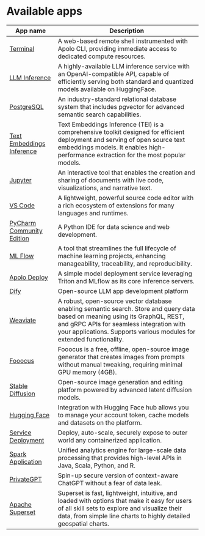 # Available apps

| App name                                                                                  | Description                                                                                                                                                                                                                                        |
| ----------------------------------------------------------------------------------------- | -------------------------------------------------------------------------------------------------------------------------------------------------------------------------------------------------------------------------------------------------- |
| [Terminal](terminal.md)                                                                   | A web-based remote shell instrumented with Apolo CLI, providing immediate access to dedicated compute resources.                                                                                                                                   |
| [LLM Inference](llm-inference/)                                                           | A highly-available LLM inference service with an OpenAI-compatible API, capable of efficiently serving both standard and quantized models available on HuggingFace.                                                                                |
| [PostgreSQL](postgre-sql.md)                                                              | An industry-standard relational database system that includes pgvector for advanced semantic search capabilities.                                                                                                                                  |
| [Text Embeddings Inference](text-embeddings-inference.md)                                 | Text Embeddings Inference (TEI) is a comprehensive toolkit designed for efficient deployment and serving of open source text embeddings models. It enables high-performance extraction for the most popular models.                                |
| [Jupyter](../../available-apps/jupyter-notebook.md)                                       | An interactive tool that enables the creation and sharing of documents with live code, visualizations, and narrative text.                                                                                                                         |
| [VS Code](vs-code.md)                                                                     | A lightweight, powerful source code editor with a rich ecosystem of extensions for many languages and runtimes.                                                                                                                                    |
| [PyCharm Community Edition](py-charm.md)                                                  | A Python IDE for data science and web development.                                                                                                                                                                                                 |
| [ML Flow](ml-flow.md)                                                                     | A tool that streamlines the full lifecycle of machine learning projects, enhancing manageability, traceability, and reproducibility.                                                                                                               |
| [Apolo Deploy](apolo-deploy.md)                                                           | A simple model deployment service leveraging Triton and MLflow as its core inference servers.                                                                                                                                                      |
| [Dify](dify.md)                                                                           | Open-source LLM app development platform                                                                                                                                                                                                           |
| [Weaviate](weaviate.md)                                                                   | A robust, open-source vector database enabling semantic search. Store and query data based on meaning using its GraphQL, REST, and gRPC APIs for seamless integration with your applications. Supports various modules for extended functionality. |
| [Fooocus](../../../../apolo-concepts-cli/apps/installable-apps/available-apps/fooocus.md) | Fooocus is a free, offline, open-source image generator that creates images from prompts without manual tweaking, requiring minimal GPU memory (4GB).                                                                                              |
| [Stable Diffusion](stable-diffusion.md)                                                   | Open-source image generation and editing platform powered by advanced latent diffusion models.                                                                                                                                                     |
| [Hugging Face](hugging-face.md)                                                           | Integration with Hugging Face hub allows you to manage your account token, cache models and datasets on the platform.                                                                                                                              |
| [Service Deployment](service-deployment.md)                                               | Deploy, auto-scale, securely expose to outer world any containerized application.                                                                                                                                                                  |
| [Spark Application](apache-spark.md)                                                      | Unified analytics engine for large-scale data processing that provides high-level APIs in Java, Scala, Python, and R.                                                                                                                              |
| [PrivateGPT](privategpt.md)                                                               | Spin-up secure version of context-aware ChatGPT without a fear of data leak.                                                                                                                                                                       |
| [Apache Superset](superset.md)                                                            | Superset is fast, lightweight, intuitive, and loaded with options that make it easy for users of all skill sets to explore and visualize their data, from simple line charts to highly detailed geospatial charts.                                 |



